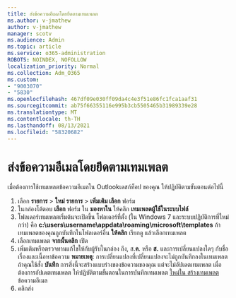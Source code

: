 ```yaml
---
title: ส่งข้อความอีเมลโดยยึดตามเทมเพลต
ms.author: v-jmathew
author: v-jmathew
manager: scotv
ms.audience: Admin
ms.topic: article
ms.service: o365-administration
ROBOTS: NOINDEX, NOFOLLOW
localization_priority: Normal
ms.collection: Adm_O365
ms.custom:
- "9003070"
- "5830"
ms.openlocfilehash: 467df09e030ff09da4c4e3f51e86fc1fca1aaf31
ms.sourcegitcommit: ab75f66355116e995b3cb5505465b31989339e28
ms.translationtype: MT
ms.contentlocale: th-TH
ms.lasthandoff: 08/13/2021
ms.locfileid: "58320682"
---
```

# <a name="send-an-email-message-based-on-a-template"></a>ส่งข้อความอีเมลโดยยึดตามเทมเพลต

เมื่อต้องการใช้เทมเพลตข้อความอีเมลใน Outlookเดสก์ท็อป ของคุณ ให้ปฏิบัติตามขั้นตอนต่อไปนี้

1. เลือก **รายการ**  >  **ใหม่ รายการ**  >  **เพิ่มเติม เลือก** ฟอร์ม
2. ในกล่องโต้ตอบ **เลือก** ฟอร์ม ใน **มองหาใน** ให้คลิก **เทมเพลตผู้ใช้ในระบบไฟล์**
3. โฟลเดอร์เทมเพลตเริ่มต้นจะเปิดขึ้น โฟลเดอร์ที่ตั้ง (ใน Windows 7 และระบบปฏิบัติการที่ใหม่กว่า) คือ **c:\users\username\appdata\roaming\microsoft\templates** ถ้าเทมเพลตของคุณถูกบันทึกในโฟลเดอร์อื่น **ให้คลิก** เรียกดู แล้วเลือกเทมเพลต
4. เลือกเทมเพลต **จากนั้นคลิก** เปิด
5. เพิ่มเติมหรือตรวจทานแก้ไขให้กับผู้รับในกล่อง ถึง, ส.**ค**. หรือ **ส.** และการเปลี่ยนแปลงใดๆ กับชื่อเรื่องและเนื้อหาข้อความ
    **หมายเหตุ**: การเปลี่ยนแปลงที่เปลี่ยนแปลงจะไม่ถูกบันทึกลงในเทมเพลต ถ้าคุณใช้สั่ง **บันทึก** การสิ่งนี้จะสร้างแบบร่างของข้อความของคุณ แต่จะไม่อัปเดตเทมเพลต เมื่อต้องการอัปเดตเทมเพลต ให้ปฏิบัติตามขั้นตอนในการบันทึกเทมเพลต [ใหม่ใน สร้างเทมเพลต](https://support.microsoft.com/office/create-an-email-message-template-43ec7142-4dd0-4351-8727-bd0977b6b2d1)ข้อความอีเมล
6. คลิกส่ง
